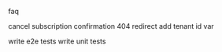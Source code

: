 faq

cancel subscription confirmation
404 redirect
add tenant id var

write e2e tests
write unit tests